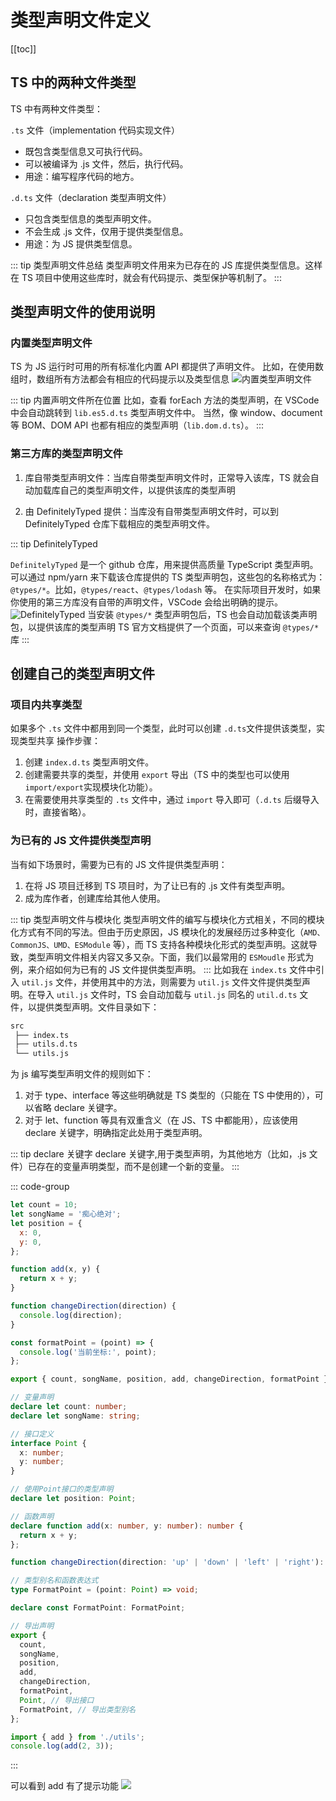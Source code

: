 # 类型声明文件定义

[[toc]]

## TS 中的两种文件类型

TS 中有两种文件类型：

`.ts` 文件（implementation 代码实现文件）

- 既包含类型信息又可执行代码。
- 可以被编译为 .js 文件，然后，执行代码。
- 用途：编写程序代码的地方。

`.d.ts` 文件（declaration 类型声明文件）

- 只包含类型信息的类型声明文件。
- 不会生成 .js 文件，仅用于提供类型信息。
- 用途：为 JS 提供类型信息。

::: tip 类型声明文件总结
类型声明文件用来为已存在的 JS 库提供类型信息。这样在 TS 项目中使用这些库时，就会有代码提示、类型保护等机制了。
:::

## 类型声明文件的使用说明

### 内置类型声明文件

TS 为 JS 运行时可用的所有标准化内置 API 都提供了声明文件。
比如，在使用数组时，数组所有方法都会有相应的代码提示以及类型信息
![内置类型声明文件](https://image-bucket-1307756649.cos.ap-chengdu.myqcloud.com/image/20250725113202695.png)

::: tip 内置声明文件所在位置
比如，查看 forEach 方法的类型声明，在 VSCode 中会自动跳转到 `lib.es5.d.ts` 类型声明文件中。
当然，像 window、document 等 BOM、DOM API 也都有相应的类型声明（`lib.dom.d.ts`）。
:::

### 第三方库的类型声明文件

1. 库自带类型声明文件：当库自带类型声明文件时，正常导入该库，TS 就会自动加载库自己的类型声明文件，以提供该库的类型声明

2. 由 DefinitelyTyped 提供：当库没有自带类型声明文件时，可以到 DefinitelyTyped 仓库下载相应的类型声明文件。

::: tip DefinitelyTyped

`DefinitelyTyped` 是一个 github 仓库，用来提供高质量 TypeScript 类型声明。可以通过 npm/yarn 来下载该仓库提供的 TS 类型声明包，这些包的名称格式为：`@types/*`。比如，`@types/react`、`@types/lodash` 等。
在实际项目开发时，如果你使用的第三方库没有自带的声明文件，VSCode 会给出明确的提示。
![DefinitelyTyped](https://image-bucket-1307756649.cos.ap-chengdu.myqcloud.com/image/20250725114104828.png)
当安装 `@types/*` 类型声明包后，TS 也会自动加载该类声明包，以提供该库的类型声明
TS 官方文档提供了一个页面，可以来查询 `@types/*` 库
:::

## 创建自己的类型声明文件

### 项目内共享类型

如果多个 `.ts` 文件中都用到同一个类型，此时可以创建 `.d.ts`文件提供该类型，实现类型共享
操作步骤：

1. 创建 `index.d.ts` 类型声明文件。
2. 创建需要共享的类型，并使用 `export` 导出（TS 中的类型也可以使用 `import/export`实现模块化功能）。
3. 在需要使用共享类型的 `.ts` 文件中，通过 `import` 导入即可（`.d.ts` 后缀导入时，直接省略）。

### 为已有的 JS 文件提供类型声明

当有如下场景时，需要为已有的 JS 文件提供类型声明：

1. 在将 JS 项目迁移到 TS 项目时，为了让已有的 .js 文件有类型声明。
2. 成为库作者，创建库给其他人使用。

::: tip 类型声明文件与模块化
类型声明文件的编写与模块化方式相关，不同的模块化方式有不同的写法。但由于历史原因，JS 模块化的发展经历过多种变化（`AMD、CommonJS、UMD、ESModule` 等），而 TS 支持各种模块化形式的类型声明。这就导致，类型声明文件相关内容又多又杂。下面，我们以最常用的 `ESMoudle` 形式为例，来介绍如何为已有的 JS 文件提供类型声明。
:::
比如我在 `index.ts` 文件中引入 `util.js` 文件，并使用其中的方法，则需要为 `util.js` 文件文件提供类型声明。在导入 `util.js` 文件时，TS 会自动加载与 `util.js` 同名的 `util.d.ts` 文件，以提供类型声明。文件目录如下：

```bash
src
 ├── index.ts
 ├── utils.d.ts
 └── utils.js
```

为 js 编写类型声明文件的规则如下：

1. 对于 type、interface 等这些明确就是 TS 类型的（只能在 TS 中使用的），可以省略 declare 关键字。
2. 对于 let、function 等具有双重含义（在 JS、TS 中都能用），应该使用 declare 关键字，明确指定此处用于类型声明。

::: tip declare 关键字
declare 关键字,用于类型声明，为其他地方（比如，.js 文件）已存在的变量声明类型，而不是创建一个新的变量。
:::

::: code-group

```js [utils.js]
let count = 10;
let songName = '痴心绝对';
let position = {
  x: 0,
  y: 0,
};

function add(x, y) {
  return x + y;
}

function changeDirection(direction) {
  console.log(direction);
}

const formatPoint = (point) => {
  console.log('当前坐标:', point);
};

export { count, songName, position, add, changeDirection, formatPoint };
```

```ts [utils.d.ts]
// 变量声明
declare let count: number;
declare let songName: string;

// 接口定义
interface Point {
  x: number;
  y: number;
}

// 使用Point接口的类型声明
declare let position: Point;

// 函数声明
declare function add(x: number, y: number): number {
  return x + y;
};

function changeDirection(direction: 'up' | 'down' | 'left' | 'right'): void;

// 类型别名和函数表达式
type FormatPoint = (point: Point) => void;

declare const FormatPoint: FormatPoint;

// 导出声明
export {
  count,
  songName,
  position,
  add,
  changeDirection,
  formatPoint,
  Point, // 导出接口
  FormatPoint, // 导出类型别名
};
```

```js [index.js]
import { add } from './utils';
console.log(add(2, 3));
```

:::

可以看到 add 有了提示功能
![](https://image-bucket-1307756649.cos.ap-chengdu.myqcloud.com/image/20250725144346922.png)
